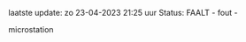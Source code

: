 laatste update: 
zo 23-04-2023 21:25   uur 
Status: FAALT - fout - 
<div class="service R">microstation</div>